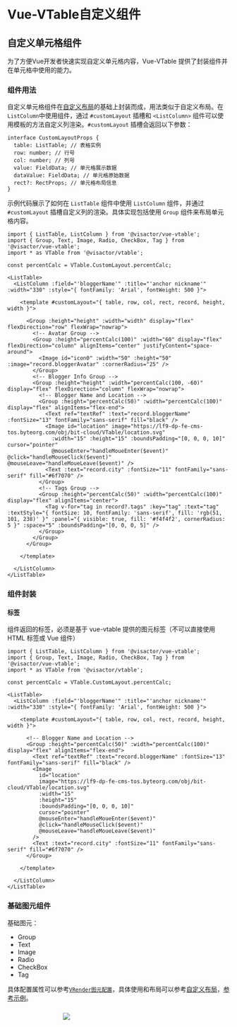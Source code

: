 # Vue-VTable自定义组件

## 自定义单元格组件

为了方便Vue开发者快速实现自定义单元格内容，Vue-VTable 提供了封装组件并在单元格中使用的能力。

### 组件用法

自定义单元格组件在[自定义布局](../custom_define/custom_layout)的基础上封装而成，用法类似于自定义布局。在`ListColumn`中使用组件，通过 `#customLayout` 插槽和 `<ListColumn>` 组件可以使用模板的方法自定义列渲染。`#customLayout` 插槽会返回以下参数：
```tsx
interface CustomLayoutProps {
  table: ListTable; // 表格实例
  row: number; // 行号
  col: number; // 列号
  value: FieldData; // 单元格展示数据
  dataValue: FieldData; // 单元格原始数据
  rect?: RectProps; // 单元格布局信息
}
```

示例代码展示了如何在 `ListTable` 组件中使用 `ListColumn` 组件，并通过 `#customLayout` 插槽自定义列的渲染。具体实现包括使用 `Group` 组件来布局单元格内容。

```tsx
import { ListTable, ListColumn } from '@visactor/vue-vtable';
import { Group, Text, Image, Radio, CheckBox, Tag } from '@visactor/vue-vtable';
import * as VTable from '@visactor/vtable';

const percentCalc = VTable.CustomLayout.percentCalc;

<ListTable>
  <ListColumn :field="'bloggerName'" :title="'anchor nickname'" :width="330" :style="{ fontFamily: 'Arial', fontWeight: 500 }">

    <template #customLayout="{ table, row, col, rect, record, height, width }">

      <Group :height="height" :width="width" display="flex" flexDirection="row" flexWrap="nowrap">
        <!-- Avatar Group -->
        <Group :height="percentCalc(100)" :width="60" display="flex" flexDirection="column" alignItems="center" justifyContent="space-around">
          <Image id="icon0" :width="50" :height="50" :image="record.bloggerAvatar" :cornerRadius="25" />
        </Group>
        <!-- Blogger Info Group -->
        <Group :height="height" :width="percentCalc(100, -60)" display="flex" flexDirection="column" flexWrap="nowrap">
          <!-- Blogger Name and Location -->
          <Group :height="percentCalc(50)" :width="percentCalc(100)" display="flex" alignItems="flex-end">
            <Text ref="textRef" :text="record.bloggerName" :fontSize="13" fontFamily="sans-serif" fill="black" />
            <Image id="location" image="https://lf9-dp-fe-cms-tos.byteorg.com/obj/bit-cloud/VTable/location.svg"
              :width="15" :height="15" :boundsPadding="[0, 0, 0, 10]" cursor="pointer"
              @mouseEnter="handleMoueEnter($event)" @click="handleMouseClick($event)" @mouseLeave="handleMoueLeave($event)" />
            <Text :text="record.city" :fontSize="11" fontFamily="sans-serif" fill="#6f7070" />
          </Group>
          <!-- Tags Group -->
          <Group :height="percentCalc(50)" :width="percentCalc(100)" display="flex" alignItems="center">
            <Tag v-for="tag in record?.tags" :key="tag" :text="tag" :textStyle="{ fontSize: 10, fontFamily: 'sans-serif', fill: 'rgb(51, 101, 238)' }" :panel="{ visible: true, fill: '#f4f4f2', cornerRadius: 5 }" :space="5" :boundsPadding="[0, 0, 0, 5]" />
          </Group>
        </Group>
      </Group>

    </template>

  </ListColumn>
</ListTable>
```

### 组件封装

#### 标签

组件返回的标签，必须是基于 vue-vtable 提供的图元标签（不可以直接使用 HTML 标签或 Vue 组件）

```tsx
import { ListTable, ListColumn } from '@visactor/vue-vtable';
import { Group, Text, Image, Radio, CheckBox, Tag } from '@visactor/vue-vtable';
import * as VTable from '@visactor/vtable';

const percentCalc = VTable.CustomLayout.percentCalc;

<ListTable>
  <ListColumn :field="'bloggerName'" :title="'anchor nickname'" :width="330" :style="{ fontFamily: 'Arial', fontWeight: 500 }">

    <template #customLayout="{ table, row, col, rect, record, height, width }">

      <!-- Blogger Name and Location -->
      <Group :height="percentCalc(50)" :width="percentCalc(100)" display="flex" alignItems="flex-end">
        <Text ref="textRef" :text="record.bloggerName" :fontSize="13" fontFamily="sans-serif" fill="black" />
        <Image
          id="location"
          image="https://lf9-dp-fe-cms-tos.byteorg.com/obj/bit-cloud/VTable/location.svg"
          :width="15"
          :height="15"
          :boundsPadding="[0, 0, 0, 10]"
          cursor="pointer"
          @mouseEnter="handleMoueEnter($event)"
          @click="handleMouseClick($event)"
          @mouseLeave="handleMoueLeave($event)"
        />
        <Text :text="record.city" :fontSize="11" fontFamily="sans-serif" fill="#6f7070" />
      </Group>

    </template>

  </ListColumn>
</ListTable>
```

### 基础图元组件

基础图元：

* Group 
* Text
* Image 
* Radio
* CheckBox
* Tag

具体配置属性可以参考[`VRender图元配置`](https://visactor.io/vrender/option/Group)，具体使用和布局可以参考[自定义布局](../custom_define/custom_layout)，[参考示例](../../demo-vue/custom-layout/cell-custom-component)。

<div style="display: flex; justify-content: center;">
  <img src="https://lf9-dp-fe-cms-tos.byteorg.com/obj/bit-cloud/VTable/preview/custom-cell-layout-jsx.png" style="flex: 0 0 50%; padding: 10px;">
</div>